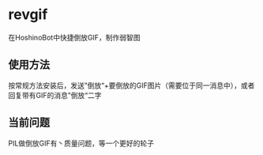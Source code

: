 # revgif
在HoshinoBot中快捷倒放GIF，制作弱智图

## 使用方法
按常规方法安装后，发送”倒放“+要倒放的GIF图片（需要位于同一消息中），或者回复带有GIF的消息”倒放“二字

## 当前问题
PIL做倒放GIF有丶质量问题，等一个更好的轮子
